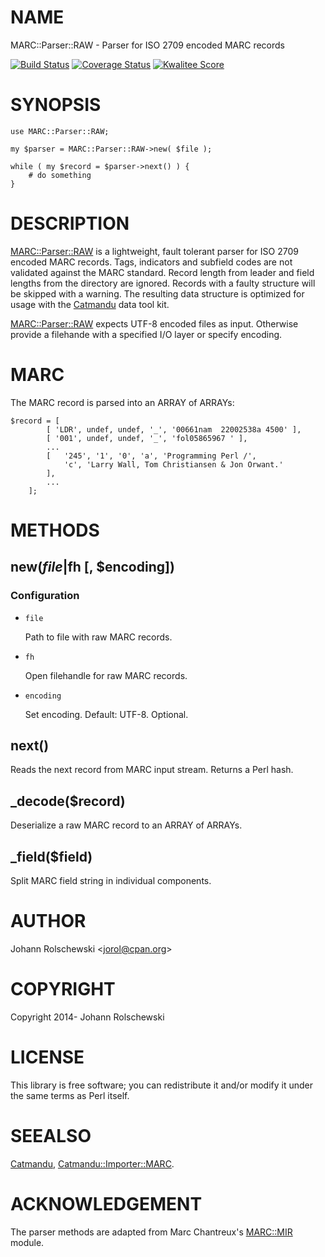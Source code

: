 # NAME

MARC::Parser::RAW - Parser for ISO 2709 encoded MARC records

[![Build Status](https://travis-ci.org/jorol/MARC-Parser-RAW.png)](https://travis-ci.org/jorol/MARC-Parser-RAW)
[![Coverage Status](https://coveralls.io/repos/jorol/MARC-Parser-RAW/badge.png?branch=devel)](https://coveralls.io/r/jorol/MARC-Parser-RAW?branch=devel)
[![Kwalitee Score](http://cpants.cpanauthors.org/dist/MARC-Parser-RAW.png)](http://cpants.cpanauthors.org/dist/MARC-Parser-RAW)

# SYNOPSIS

    use MARC::Parser::RAW;

    my $parser = MARC::Parser::RAW->new( $file );

    while ( my $record = $parser->next() ) {
        # do something        
    }

# DESCRIPTION

[MARC::Parser::RAW](https://metacpan.org/pod/MARC::Parser::RAW) is a lightweight, fault tolerant parser for ISO 2709 
encoded MARC records. Tags, indicators and subfield codes are not validated 
against the MARC standard. Record length from leader and field lengths from 
the directory are ignored. Records with a faulty structure will be skipped 
with a warning. The resulting data structure is optimized for usage with the 
[Catmandu](https://metacpan.org/pod/Catmandu) data tool kit.    

[MARC::Parser::RAW](https://metacpan.org/pod/MARC::Parser::RAW) expects UTF-8 encoded files as input. Otherwise provide 
a filehande with a specified I/O layer or specify encoding.

# MARC

The MARC record is parsed into an ARRAY of ARRAYs:

    $record = [
            [ 'LDR', undef, undef, '_', '00661nam  22002538a 4500' ],
            [ '001', undef, undef, '_', 'fol05865967 ' ],
            ...
            [   '245', '1', '0', 'a', 'Programming Perl /',
                'c', 'Larry Wall, Tom Christiansen & Jon Orwant.'
            ],
            ...
        ];

# METHODS

## new($file|$fh \[, $encoding\])

### Configuration

- `file`

    Path to file with raw MARC records.

- `fh`

    Open filehandle for raw MARC records.

- `encoding`

    Set encoding. Default: UTF-8. Optional.

## next()

Reads the next record from MARC input stream. Returns a Perl hash.

## \_decode($record)

Deserialize a raw MARC record to an ARRAY of ARRAYs.

## \_field($field)

Split MARC field string in individual components.

# AUTHOR

Johann Rolschewski &lt;jorol@cpan.org>

# COPYRIGHT

Copyright 2014- Johann Rolschewski

# LICENSE

This library is free software; you can redistribute it and/or modify
it under the same terms as Perl itself.

# SEEALSO

[Catmandu](https://metacpan.org/pod/Catmandu), [Catmandu::Importer::MARC](https://metacpan.org/pod/Catmandu::Importer::MARC).

# ACKNOWLEDGEMENT

The parser methods are adapted from Marc Chantreux's [MARC::MIR](https://metacpan.org/pod/MARC::MIR) module.
